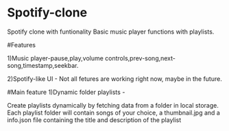 # Spotify-clone
Spotify clone with funtionality
Basic music player functions with playlists.

#Features

1)Music player-pause,play,volume controls,prev-song,next-song,timestamp,seekbar.

2)Spotify-like UI - Not all fetures are working right now, maybe in the future.

#Main feature
1)Dynamic folder playlists - 

Create playlists dynamically by fetching data from a folder in local storage.
Each playlist folder will contain songs of your choice, a thumbnail.jpg and a info.json file containing the title and description of the playlist


                  

